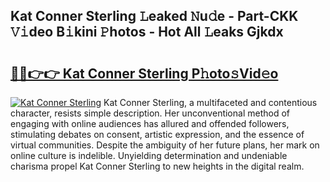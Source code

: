 ## Kat Conner Sterling 𝙻eaked 𝙽u𝚍e - Part-CKK 𝚅𝚒deo B𝚒kini 𝙿hotos - Hot All 𝙻eaks Gjkdx

# <h2><a href="http://ld1v6r.urlbe.top/?page=Kat+Conner+Sterling">🔗🔗👉👉 Kat Conner Sterling P𝚑oto𝚜Vid𝚎o</a></h2>

[![Kat Conner Sterling](https://i.imgur.com/eBuTRDB.gif)](http://ld1v6r.urlbe.top/?page=Kat+Conner+Sterling)
Kat Conner Sterling, a multifaceted and contentious character, resists simple description. Her unconventional method of engaging with online audiences has allured and offended followers, stimulating debates on consent, artistic expression, and the essence of virtual communities. Despite the ambiguity of her future plans, her mark on online culture is indelible. Unyielding determination and undeniable charisma propel Kat Conner Sterling to new heights in the digital realm.
